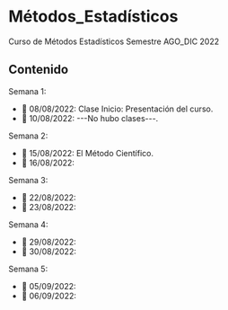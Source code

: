 # Métodos_Estadísticos
Curso de Métodos Estadísticos Semestre AGO_DIC 2022

## Contenido
Semana 1:

+ :dart: 08/08/2022: Clase Inicio: Presentación del curso.
+ :dart: 10/08/2022: ---No hubo clases---.

Semana 2:

+ :dart: 15/08/2022: El Método Científico.
+ :dart: 16/08/2022: 

Semana 3:

+ :dart: 22/08/2022: 
+ :dart: 23/08/2022: 

Semana 4:

+ :dart: 29/08/2022: 
+ :dart: 30/08/2022:

Semana 5:

+ :dart: 05/09/2022:
+ :dart: 06/09/2022: 